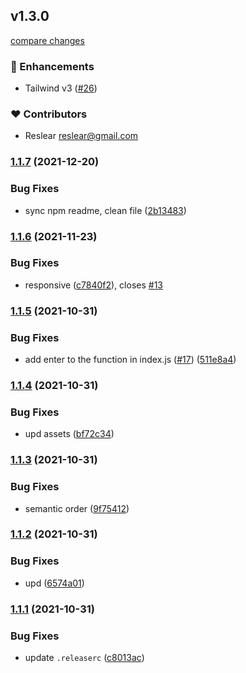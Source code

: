 ## v1.3.0

[compare changes](https://github.com/reslear/tailwind-scrollbar-hide/compare/v1.1.7...v1.3.0)

### 🚀 Enhancements

- Tailwind v3 ([#26](https://github.com/reslear/tailwind-scrollbar-hide/pull/26))

### ❤️ Contributors

- Reslear <reslear@gmail.com>

### [1.1.7](https://github.com/reslear/tailwind-scrollbar-hide/compare/v1.1.6...v1.1.7) (2021-12-20)


### Bug Fixes

* sync npm readme, clean file ([2b13483](https://github.com/reslear/tailwind-scrollbar-hide/commit/2b13483124af878452b20609a29db16475964765))

### [1.1.6](https://github.com/reslear/tailwind-scrollbar-hide/compare/v1.1.5...v1.1.6) (2021-11-23)


### Bug Fixes

* responsive ([c7840f2](https://github.com/reslear/tailwind-scrollbar-hide/commit/c7840f25484be289f346b6789caf897be57eb717)), closes [#13](https://github.com/reslear/tailwind-scrollbar-hide/issues/13)

### [1.1.5](https://github.com/reslear/tailwind-scrollbar-hide/compare/v1.1.4...v1.1.5) (2021-10-31)


### Bug Fixes

* add enter to the function in index.js ([#17](https://github.com/reslear/tailwind-scrollbar-hide/issues/17)) ([511e8a4](https://github.com/reslear/tailwind-scrollbar-hide/commit/511e8a40cf7ab19c95a95a38a3c26ed602ec1498))

### [1.1.4](https://github.com/reslear/tailwind-scrollbar-hide/compare/v1.1.3...v1.1.4) (2021-10-31)


### Bug Fixes

* upd assets ([bf72c34](https://github.com/reslear/tailwind-scrollbar-hide/commit/bf72c34bf62d5fc1bc69891e66f948e98766a905))

### [1.1.3](https://github.com/reslear/tailwind-scrollbar-hide/compare/v1.1.2...v1.1.3) (2021-10-31)


### Bug Fixes

* semantic order ([9f75412](https://github.com/reslear/tailwind-scrollbar-hide/commit/9f754124a3ee085b123d3fd94aca8e4eb1dade39))

### [1.1.2](https://github.com/reslear/tailwind-scrollbar-hide/compare/v1.1.1...v1.1.2) (2021-10-31)


### Bug Fixes

* upd ([6574a01](https://github.com/reslear/tailwind-scrollbar-hide/commit/6574a0179acafc8b58cf6f74fbfba6385572c34d))

### [1.1.1](https://github.com/reslear/tailwind-scrollbar-hide/compare/v1.1.0...v1.1.1) (2021-10-31)


### Bug Fixes

* update `.releaserc` ([c8013ac](https://github.com/reslear/tailwind-scrollbar-hide/commit/c8013acc17d2812f65e9cae3b74d11f9e901313a))
